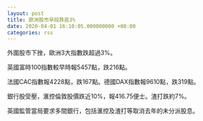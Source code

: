 ```yaml
---
layout: post
title: 歐洲股市早段跌逾3%
date: 2020-04-01 16:10:05.000000000 +08:00
categories: rss
---
```


外圍股市下挫，歐洲3大指數跌超過3%。

英國富時100指數較早時報5457點，跌216點。

法國CAC指數報4228點，跌167點。德國DAX指數報9610點，跌319點。

銀行股受壓，滙控倫敦股價跌近10%，報416.75便士。渣打跌約7%。

英國監管當局要求多間銀行，包括滙控及渣打等取消去年的未分派股息。
